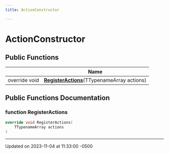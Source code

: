 ```yaml
---
title: ActionConstructor

---
```


# ActionConstructor





## Public Functions

|                | Name           |
| -------------- | -------------- |
| override void | **[RegisterActions](class_action_constructor.md#function-registeractions)**(TTypenameArray actions) |

## Public Functions Documentation

### function RegisterActions

```cpp
override void RegisterActions(
    TTypenameArray actions
)
```


-------------------------------

Updated on 2023-11-04 at 11:33:00 -0500